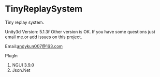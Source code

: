 # TinyReplaySystem
Tiny replay system.

Unity3d Version: 5.1.3f
Other version is OK.
If you have some questions just email me.or add issues on this project.

Email:andykun007@163.com

PlugIn
1. NGUI 3.9.0
2. Json.Net

